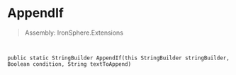 ﻿

# AppendIf

> Assembly: IronSphere.Extensions



```


public static StringBuilder AppendIf(this StringBuilder stringBuilder, Boolean condition, String textToAppend)
```